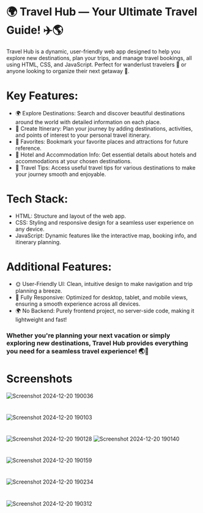 # 🌍 Travel Hub — Your Ultimate Travel Guide! ✈️🌎
Travel Hub is a dynamic, user-friendly web app designed to help you explore new destinations, plan your trips, and manage travel bookings, all using HTML, CSS, and JavaScript. Perfect for wanderlust travelers 🌟 or anyone looking to organize their next getaway 🧳.

# Key Features:
* 🌍 Explore Destinations: Search and discover beautiful destinations around the world with detailed information on each place.
* 📅 Create Itinerary: Plan your journey by adding destinations, activities, and points of interest to your personal travel itinerary.
* 💖 Favorites: Bookmark your favorite places and attractions for future reference.
* 🏨 Hotel and Accommodation Info: Get essential details about hotels and accommodations at your chosen destinations.
* 🧳 Travel Tips: Access useful travel tips for various destinations to make your journey smooth and enjoyable.
# Tech Stack:
* HTML: Structure and layout of the web app.
* CSS: Styling and responsive design for a seamless user experience on any device.
* JavaScript: Dynamic features like the interactive map, booking info, and itinerary planning.
# Additional Features:
* 🌞 User-Friendly UI: Clean, intuitive design to make navigation and trip planning a breeze.
* 🌟 Fully Responsive: Optimized for desktop, tablet, and mobile views, ensuring a smooth experience across all devices.
* 🌍 No Backend: Purely frontend project, no server-side code, making it lightweight and fast!
###  Whether you're planning your next vacation or simply exploring new destinations, Travel Hub provides everything you need for a seamless travel experience! 🌏💫
# Screenshots
![Screenshot 2024-12-20 190036](https://github.com/user-attachments/assets/cb8d9de8-b562-4d0f-8617-f4d4764e58af)
#
![Screenshot 2024-12-20 190103](https://github.com/user-attachments/assets/0533d28f-5e40-4cdf-a8dd-3c2f604bf6ed)
#
![Screenshot 2024-12-20 190128](https://github.com/user-attachments/assets/3ae62de3-aef0-4289-a840-74ac8f483317)
![Screenshot 2024-12-20 190140](https://github.com/user-attachments/assets/6430f334-ae85-4b17-a696-23cc9798b966)
#
![Screenshot 2024-12-20 190159](https://github.com/user-attachments/assets/f8edf58d-d8dc-4305-ab35-a5d967d4d7fb)
#
![Screenshot 2024-12-20 190234](https://github.com/user-attachments/assets/e1752697-a3bd-4a7a-83a7-8883597de7d6)
#
![Screenshot 2024-12-20 190312](https://github.com/user-attachments/assets/d1a986ed-fc23-48d5-a284-30cc2f491229)

